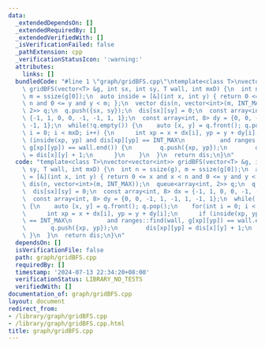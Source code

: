 ```yaml
---
data:
  _extendedDependsOn: []
  _extendedRequiredBy: []
  _extendedVerifiedWith: []
  _isVerificationFailed: false
  _pathExtension: cpp
  _verificationStatusIcon: ':warning:'
  attributes:
    links: []
  bundledCode: "#line 1 \"graph/gridBFS.cpp\"\ntemplate<class T>\nvector<vector<int>>\
    \ gridBFS(vector<T> &g, int sx, int sy, T wall, int mxD) {\n  int n = ssize(g),\
    \ m = ssize(g[0]);\n  auto inside = [&](int x, int y) { return 0 <= x and x <\
    \ n and 0 <= y and y < m; };\n  vector dis(n, vector<int>(m, INT_MAX));\n  queue<array<int,\
    \ 2>> q;\n  q.push({sx, sy});\n  dis[sx][sy] = 0;\n  const array<int, 8> dx =\
    \ {-1, 1, 0, 0, -1, -1, 1, 1};\n  const array<int, 8> dy = {0, 0, -1, 1, -1, 1,\
    \ -1, 1};\n  while(!q.empty()) {\n    auto [x, y] = q.front(); q.pop();\n    for(int\
    \ i = 0; i < mxD; i++) {\n      int xp = x + dx[i], yp = y + dy[i];\n      if\
    \ (inside(xp, yp) and dis[xp][yp] == INT_MAX\n          and ranges::find(wall,\
    \ g[xp][yp]) == wall.end()) {\n        q.push({xp, yp});\n        dis[xp][yp]\
    \ = dis[x][y] + 1;\n      }\n    }\n  }\n  return dis;\n}\n"
  code: "template<class T>\nvector<vector<int>> gridBFS(vector<T> &g, int sx, int\
    \ sy, T wall, int mxD) {\n  int n = ssize(g), m = ssize(g[0]);\n  auto inside\
    \ = [&](int x, int y) { return 0 <= x and x < n and 0 <= y and y < m; };\n  vector\
    \ dis(n, vector<int>(m, INT_MAX));\n  queue<array<int, 2>> q;\n  q.push({sx, sy});\n\
    \  dis[sx][sy] = 0;\n  const array<int, 8> dx = {-1, 1, 0, 0, -1, -1, 1, 1};\n\
    \  const array<int, 8> dy = {0, 0, -1, 1, -1, 1, -1, 1};\n  while(!q.empty())\
    \ {\n    auto [x, y] = q.front(); q.pop();\n    for(int i = 0; i < mxD; i++) {\n\
    \      int xp = x + dx[i], yp = y + dy[i];\n      if (inside(xp, yp) and dis[xp][yp]\
    \ == INT_MAX\n          and ranges::find(wall, g[xp][yp]) == wall.end()) {\n \
    \       q.push({xp, yp});\n        dis[xp][yp] = dis[x][y] + 1;\n      }\n   \
    \ }\n  }\n  return dis;\n}\n"
  dependsOn: []
  isVerificationFile: false
  path: graph/gridBFS.cpp
  requiredBy: []
  timestamp: '2024-07-13 22:34:20+08:00'
  verificationStatus: LIBRARY_NO_TESTS
  verifiedWith: []
documentation_of: graph/gridBFS.cpp
layout: document
redirect_from:
- /library/graph/gridBFS.cpp
- /library/graph/gridBFS.cpp.html
title: graph/gridBFS.cpp
---
```


